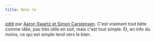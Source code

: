```yaml
---
title: Note le
---
```


[jottit](http://jottit.com/) par [Aaron Swartz et Simon
Carstensen](http://www.aaronsw.com/weblog/sweatsmall). C'est vraiment tout
bête comme idée, pas très utile en soit, mais c'est tout simple. Et, en info
du moins, ce qui est simple tend vers le bien.

